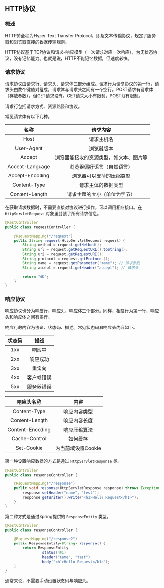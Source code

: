 ## HTTP协议

### 概述

HTTP的全程为Hyper Text Transfer Protocol，即超文本传输协议，规定了服务器和浏览器直接的数据传输规则。  

HTTP协议基于TCP协议和请求-响应模型（一次请求对应一次响应），为无状态协议，没有记忆能力。也就是说，HTTP不能记忆数据，但速度较快。

### 请求协议

请求协议由请求行、请求头、请求体三部分组成。请求行为请求协议的第一行，请求头由数个键值对组成，请求体与请求头之间有一个空行。POST请求有请求体（存放参数），但GET请求没有。GET请求大小有限制，POST没有限制。  

请求行包括请求方式、资源路径和协议。  

常见请求体有以下几种。  

|名称|请求内容|
|:-:|:-----:|
|Host|请求主机名|
|User-Agent|浏览器版本|
|Accept|浏览器能接收的资源类型，如文本、图片等|
|Accept-Language|浏览器偏好语言（自然语言）|
|Accept-Encoding|浏览器可以支持的压缩类型|
|Content-Type|请求主体的数据类型|
|Content-Length|请求主题的大小（单位为字节）|

在获取请求数据时，不需要直接对协议进行操作，可以调用相应接口。在 ``HttpServletRequest`` 对象里封装了所有请求信息。  

```Java
@RestController
public class requestController {

    @RequestMapping("/request")
    public String request(HttpServletRequest request) {
        String method = request.getMethod();
        String url = request.getRequestURL().toString();
        String uri = request.getRequestURI();
        String protocol = request.getProtocol();
        String name = request.getParameter("name"); // 请求参数
        String accept = request.getHeader("accept"); // 请求头

        return "OK";
    }
}
```

### 响应协议

响应协议也分为响应行、响应头、响应体三个部分。同样，相应行为第一行，响应头和响应体之间有空行。  

响应行的内容为协议、状态码、描述。常见状态码和响应头内容如下。  

|状态码|描述|
|:-:|:-:|
|1xx|响应中|
|2xx|响应成功|
|3xx|重定向|
|4xx|客户端错误|
|5xx|服务器错误|

|响应头名称|内容|
|:-:|:-:|
|Content-Type|响应内容类型|
|Content-Length|响应内容长度|
|Content-Encoding|响应压缩算法|
|Cache-Control|如何缓存|
|Set-Cookie|为当前域设置Cookie|

第一种设置响应数据的方式是通过 ``HttpServletResponse`` 类。  

```Java
@RestController
public class responseController {

    @RequestMapping("/response")
    public void response(HttpServletResponse response) throws Exception {
        response.setHeader("name", "test");
        response.getWriter().write("<h1>Hello Request</h1>");
    }
}
```

第二种方式是通过Spring提供的 ``ResponseEntity`` 类型。  

```Java
@RestController
public class responseController {

    @RequestMapping("/response2")
    public ResponseEntity<String> response() {
        return ResponseEntity
                .status(401)
                .header("name", "test")
                .body("<h1>Hello Request</h1>");
    }   
}
```

通常来说，不需要手动设置状态码与响应头。